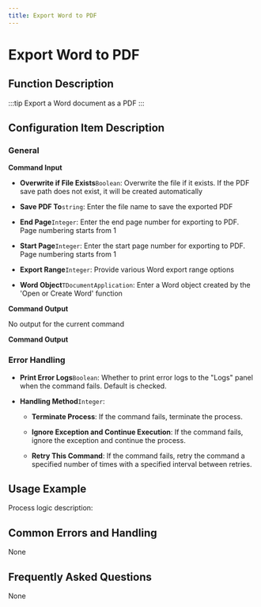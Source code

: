 ```yaml
---
title: Export Word to PDF
---
```


# Export Word to PDF

## Function Description

:::tip 
Export a Word document as a PDF
:::

## Configuration Item Description

### General

**Command Input**

- **Overwrite if File Exists**`Boolean`: Overwrite the file if it exists. If the PDF save path does not exist, it will be created automatically

- **Save PDF To**`string`: Enter the file name to save the exported PDF

- **End Page**`Integer`: Enter the end page number for exporting to PDF. Page numbering starts from 1

- **Start Page**`Integer`: Enter the start page number for exporting to PDF. Page numbering starts from 1

- **Export Range**`Integer`: Provide various Word export range options

- **Word Object**`TDocumentApplication`: Enter a Word object created by the 'Open or Create Word' function


**Command Output**

No output for the current command


**Command Output**

### Error Handling

- **Print Error Logs**`Boolean`: Whether to print error logs to the "Logs" panel when the command fails. Default is checked. 

- **Handling Method**`Integer`:

    - **Terminate Process**: If the command fails, terminate the process.

    - **Ignore Exception and Continue Execution**: If the command fails, ignore the exception and continue the process.

    - **Retry This Command**: If the command fails, retry the command a specified number of times with a specified interval between retries.

## Usage Example

Process logic description:

## Common Errors and Handling

None

## Frequently Asked Questions

None

